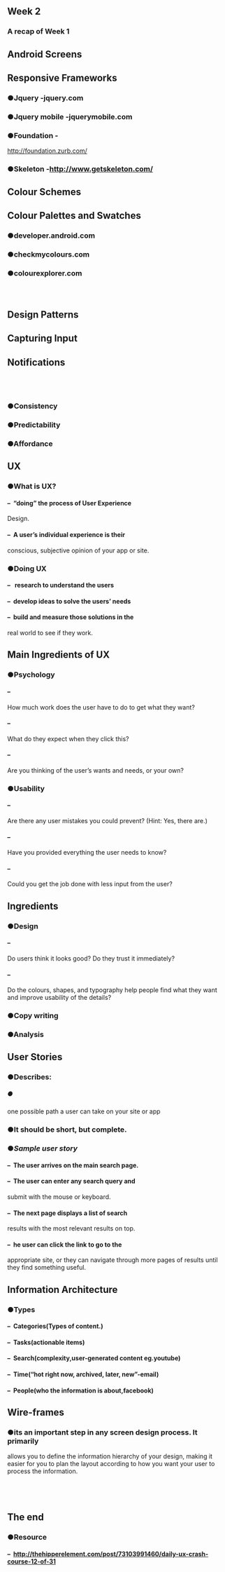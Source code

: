 ## Week 2  
  

### A recap of Week 1

## Android Screens

## Responsive Frameworks

### ●Jquery -jquery.com

### ●Jquery mobile -jquerymobile.com

### ●Foundation - 

http://foundation.zurb.com/

### ●Skeleton -http://www.getskeleton.com/

## Colour Schemes

## Colour Palettes and Swatches

### ●developer.android.com

### ●checkmycolours.com

### ●colourexplorer.com

###  

## Design Patterns  
  

## Capturing Input

## Notifications

##  

### ●Consistency

### ●Predictability

### ●Affordance

## UX

### ●What is UX?

#### –  “doing” the process of User Experience
Design.

#### –  A user’s individual experience is their
conscious, subjective opinion of your app or site.

### ●Doing UX

#### –   research to understand the users

#### –  develop ideas to solve the users’ needs

#### –  build and measure those solutions in the
real world to see if they work.

## Main Ingredients of UX

### ●Psychology

#### –   
How
much work does the user have to do to get what they want?

#### –   
What
do they expect when they click this?

#### –   
Are
you thinking of the user’s wants and needs, or your own?

### ●Usability

#### –   
Are
there any user mistakes you could prevent? (Hint: Yes, there are.)

#### –   
Have
you provided everything the user needs to know?

#### –   
Could
you get the job done with less input from the user?

## Ingredients

### ●Design

#### –   
Do
users think it looks good? Do they trust it immediately?

#### –   
Do
the colours, shapes, and typography help people find what they want and improve
usability of the details?

### ●**Copy writing**

### ●**Analysis**

## User Stories

### ●Describes:

##### ●   
one
possible path a user can take on your site or app

### ●It should be short, but complete.

### ●_Sample user story_

#### –  The user arrives on the main search page.

#### –  The user can enter any search query and
submit with the mouse or keyboard.

#### –  The next page displays a list of search
results with the most relevant results on top.

#### –  he user can click the link to go to the
appropriate site, or they can navigate through more pages of results until they
find something useful.

## Information Architecture

### ●Types

#### –  Categories(Types of content.)

#### –  Tasks(actionable items)

#### –  Search(complexity,user-generated content eg.youtube)

#### –  Time(“hot right now, archived, later, new”-email)

#### –  People(who the information is about,facebook)

## Wire-frames

### ●its an important step in any screen design process. It primarily
allows you to define the information hierarchy of your design, making it easier
for you to plan the layout according to how you want your user to process the
information.

##  

## The end

### ●Resource

#### –  http://thehipperelement.com/post/73103991460/daily-ux-crash-course-12-of-31